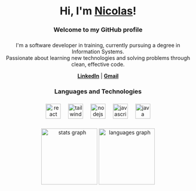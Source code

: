 <h1 align="center">Hi, I'm <a href="https://github.com/ngracioli">Nicolas</a>!</h1>

###

<h3 align="center">Welcome to my GitHub profile</h3>

###

<p align="center">I'm a software developer in training, currently pursuing a degree in Information Systems. <br>Passionate about learning new technologies and solving problems through clean, effective code.</p>
<div align="center">
 <strong><a href="https://www.linkedin.com/in/ngracioli/">LinkedIn</a></strong> |
 <strong><a href="mailto:nicolas.gracioli@gmail.com">Gmail</a></strong>
</div>

<h3 align="center">Languages and Technologies</h3>

###

<div align="center">
  <img src="https://skillicons.dev/icons?i=react" height="40" alt="react logo"  />
  <img width="12" />
  <img src="https://skillicons.dev/icons?i=tailwind" height="40" alt="tailwindcss logo"  />
  <img width="12" />
  <img src="https://skillicons.dev/icons?i=nodejs" height="40" alt="nodejs logo"  />
  <img width="12" />
  <img src="https://skillicons.dev/icons?i=js" height="40" alt="javascript logo"  />
  <img width="12" />
  <img src="https://skillicons.dev/icons?i=java" height="40" alt="java logo"  />
</div>

###

<div align="center">
  <img src="https://github-readme-stats.vercel.app/api?username=ngracioli&hide_title=false&hide_rank=false&show_icons=true&include_all_commits=true&count_private=true&disable_animations=false&theme=dark&locale=en&hide_border=false&order=1" height="150" alt="stats graph"  />
  <img src="https://github-readme-stats.vercel.app/api/top-langs?username=ngracioli&locale=en&hide_title=false&layout=compact&card_width=320&langs_count=5&theme=dark&hide_border=false&order=2" height="150" alt="languages graph"  />
</div>

###
